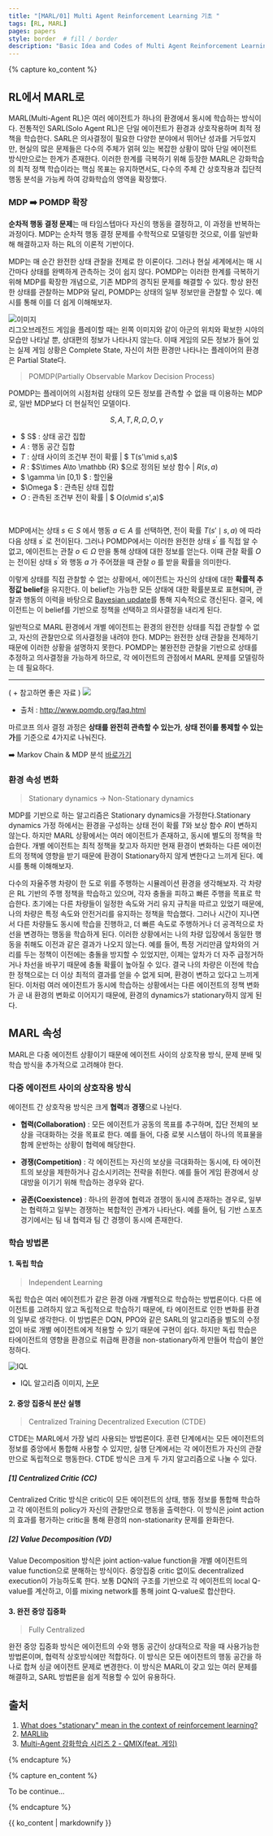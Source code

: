 ```yaml
---
title: "[MARL/01] Multi Agent Reinforcement Learning 기초 "
tags: [RL, MARL]
pages: papers
style: border  # fill / border 
description: "Basic Idea and Codes of Multi Agent Reinforcement Learning.<br>-<br>멀티 에이전트 강화학습 기초 이론과 코드를 다룬다."
---
```


<!-- 한국어 콘텐츠 -->
{% capture ko_content %}

## RL에서 MARL로
MARL(Multi-Agent RL)은 여러 에이전트가 하나의 환경에서 동시에 학습하는 방식이다. 전통적인 SARL(Solo Agent RL)은 단일 에이전트가 환경과 상호작용하며 최적 정책을 학습한다. SARL은 의사결정이 필요한 다양한 분야에서 뛰어난 성과를 거두었지만, 현실의 많은 문제들은 다수의 주체가 얽혀 있는 복잡한 상황이 많아 단일 에이전트 방식만으로는 한계가 존재한다. 이러한 한계를 극복하기 위해 등장한 MARL은 강화학습의 최적 정책 학습이라는 핵심 목표는 유지하면서도, 다수의 주체 간 상호작용과 집단적 행동 분석을 가능케 하여 강화학습의 영역을 확장했다.  

### MDP ➡️ POMDP 확장 
**순차적 행동 결정 문제**는 매 타임스텝마다 자신의 행동을 결정하고, 이 과정을 반복하는 과정이다. MDP는 순차적 행동 결정 문제를 수학적으로 모델링한 것으로, 이를 일반화해 해결하고자 하는 RL의 이론적 기반이다.  

MDP는 매 순간 완전한 상태 관찰을 전제로 한 이론이다. 그러나 현실 세계에서는 매 시간마다 상태를 완벽하게 관측하는 것이 쉽지 않다. POMDP는 이러한 한계를 극복하기 위해 MDP를 확장한 개념으로, 기존 MDP의 경직된 문제를 해결할 수 있다. 항상 완전한 상태를 관찰하는 MDP와 달리, POMDP는 상태의 일부 정보만을 관찰할 수 있다. 예시를 통해 이를 더 쉽게 이해해보자.

![이미지](../assets/images/MARL/Basic/LOL.png)  
리그오브레전드 게임을 플레이할 때는 왼쪽 이미지와 같이 아군의 위치와 확보한 시야의 모습만 나타날 뿐, 상대편의 정보가 나타나지 않는다. 이때 게임의 모든 정보가 들어 있는 실제 게임 상황은 Complete State, 자신이 처한 환경만 나타나는 플레이어의 환경은 Partial State다.  

> POMDP(Partially Observable Markov Decision Process)  

POMDP는 플레이어의 시점처럼 상태의 모든 정보를 관측할 수 없을 때 이용하는 MDP로, 일반 MDP보다 더 현실적인 모델이다. 

$$ S,A,T,R,\Omega ,O,\gamma $$ 

- $ S$ : 상태 공간 집합  
- $A$ : 행동 공간 집합  
- $T$ : 상태 사이의 조건부 전이 확률  | $ T(s'\mid s,a)$
- $R$ : $S\times A\to \mathbb {R} $으로 정의된 보상 함수 | $R(s,a)$
- $ \gamma \in [0,1) $ : 할인율 
- $\Omega $ : 관측된 상태 집합 
- $O$ : 관측된 조건부 전이 확률 | $ O(o\mid s',a)$ 

<br>  

MDP에서는 상태  $s \in S$ 에서 행동  $a \in A$ 를 선택하면, 전이 확률  $T(s{\prime} \mid s, a)$ 에 따라 다음 상태  $s^{\prime}$ 로 전이된다. 그러나 POMDP에서는 이러한 완전한 상태  $s^{\prime}$ 를 직접 알 수 없고, 에이전트는 관찰  $o \in \Omega$ 만을 통해 상태에 대한 정보를 얻는다. 이때 관찰 확률  $O$ 는 전이된 상태  $s^{\prime}$ 와 행동  $a$ 가 주어졌을 때 관찰  $o$ 를 받을 확률을 의미한다.  

이렇게 상태를 직접 관찰할 수 없는 상황에서, 에이전트는 자신의 상태에 대한 **확률적 추정값 belief**을 유지한다. 이 belief는 가능한 모든 상태에 대한 확률분포로 표현되며, 관찰과 행동의 이력을 바탕으로 [Bayesian update](https://en.wikipedia.org/wiki/Partially_observable_Markov_decision_process)를 통해 지속적으로 갱신된다. 결국, 에이전트는 이 belief를 기반으로 정책을 선택하고 의사결정을 내리게 된다.  

일반적으로 MARL 환경에서 개별 에이전트는 환경의 완전한 상태를 직접 관찰할 수 없고, 자신의 관찰만으로 의사결정을 내려야 한다. MDP는 완전한 상태 관찰을 전제하기 때문에 이러한 상황을 설명하지 못한다. POMDP는 불완전한 관찰을 기반으로 상태를 추정하고 의사결정을 가능하게 하므로, 각 에이전트의 관점에서 MARL 문제를 모델링하는 데 필요하다. 

--- 
( + 참고하면 좋은 자료 )
![](../assets/images/MARL/Basic/MDPPOMDP.png)  

- 출처 : http://www.pomdp.org/faq.html

마르코프 의사 결정 과정은 **상태를 완전히 관측할 수 있는가**, **상태 전이를 통제할 수 있는가**를 기준으로 4가지로 나눠진다.   

➡️ Markov Chain & MDP 분석 [바로가기](https://kanghwasisters.github.io/blog/MDP)  


### 환경 속성 변화 
> Stationary dynamics -> Non-Stationary dynamics  

MDP를 기반으로 하는 알고리즘은 Stationary dynamics을 가정한다.Stationary dynamics 가정 하에서는 환경을 구성하는 상태 전이 확률 $T$와 보상 함수 $R$이 변하지 않는다. 하지만 MARL 상황에서는 여러 에이전트가 존재하고, 동시에 별도의 정책을 학습한다. 개별 에이전트는 최적 정책을 찾고자 하지만 현재 환경이 변화하는 다른 에이전트의 정책에 영향을 받기 때문에 환경이 Stationary하지 않게 변한다고 느끼게 된다. 예시를 통해 이해해보자.  

다수의 자율주행 차량이 한 도로 위를 주행하는 시뮬레이션 환경을 생각해보자. 각 차량은 RL 기반의 주행 정책을 학습하고 있으며, 각자 충돌을 피하고 빠른 주행을 목표로 학습한다. 초기에는 다른 차량들이 일정한 속도와 거리 유지 규칙을 따르고 있었기 때문에, 나의 차량은 특정 속도와 안전거리를 유지하는 정책을 학습했다. 그러나 시간이 지나면서 다른 차량들도 동시에 학습을 진행하고, 더 빠른 속도로 주행하거나 더 공격적으로 차선을 변경하는 행동을 학습하게 된다. 이러한 상황에서는 나의 차량 입장에서 동일한 행동을 취해도 이전과 같은 결과가 나오지 않는다. 예를 들어, 특정 거리만큼 앞차와의 거리를 두는 정책이 이전에는 충돌을 방지할 수 있었지만, 이제는 앞차가 더 자주 급정거하거나 차선을 바꾸기 때문에 충돌 확률이 높아질 수 있다. 결국 나의 차량은 이전에 학습한 정책으로는 더 이상 최적의 결과를 얻을 수 없게 되며, 환경이 변하고 있다고 느끼게 된다. 이처럼 여러 에이전트가 동시에 학습하는 상황에서는 다른 에이전트의 정책 변화가 곧 내 환경의 변화로 이어지기 때문에, 환경의 dynamics가 stationary하지 않게 된다.  


## MARL 속성
MARL은 다중 에이전트 상황이기 때문에 에이전트 사이의 상호작용 방식, 문제 분배 및 학습 방식을 추가적으로 고려해야 한다.  

### 다중 에이전트 사이의 상호작용 방식  
에이전트 간 상호작용 방식은 크게 **협력**과 **경쟁**으로 나뉜다.  

- 	**협력(Collaboration)** : 모든 에이전트가 공동의 목표를 추구하며, 집단 전체의 보상을 극대화하는 것을 목표로 한다. 예를 들어, 다중 로봇 시스템이 하나의 목표물을 함께 운반하는 상황이 협력에 해당한다.  

- 	**경쟁(Competition)** : 각 에이전트는 자신의 보상을 극대화하는 동시에, 타 에이전트의 보상을 제한하거나 감소시키려는 전략을 취한다. 예를 들어 게임 환경에서 상대방을 이기기 위해 학습하는 경우와 같다.  

- 	**공존(Coexistence)** : 하나의 환경에 협력과 경쟁이 동시에 존재하는 경우로, 일부는 협력하고 일부는 경쟁하는 복합적인 관계가 나타난다. 예를 들어, 팀 기반 스포츠 경기에서는 팀 내 협력과 팀 간 경쟁이 동시에 존재한다.

### 학습 방법론 
#### 1. 독립 학습 
> Independent Learning  

독립 학습은 여러 에이전트가 같은 환경 아래 개별적으로 학습하는 방법론이다. 다른 에이전트를 고려하지 않고 독립적으로 학습하기 때문에, 타 에이전트로 인한 변화를 환경의 일부로 생각한다. 이 방법론은 DQN, PPO와 같은 SARL의 알고리즘을 별도의 수정 없이 바로 개별 에이전트에게 적용할 수 있기 때문에 구현이 쉽다. 하지만 독립 학습은 타에이전트의 영향을 환경으로 취급해 환경을 non-stationary하게 만들어 학습이 불안정하다. 

![IQL](https://marllib.readthedocs.io/en/latest/_images/iql.png)  
- IQL 알고리즘 이미지, [논문](https://web.media.mit.edu/~cynthiab/Readings/tan-MAS-reinfLearn.pdf)   


#### 2. 중앙 집중식 분산 실행 
> Centralized Training Decentralized Execution (CTDE)  

CTDE는 MARL에서 가장 널리 사용되는 방법론이다. 훈련 단계에서는 모든 에이전트의 정보를 중앙에서 통합해 사용할 수 있지만, 실행 단계에서는 각 에이전트가 자신의 관찰만으로 독립적으로 행동한다. CTDE 방식은 크게 두 가지 알고리즘으로 나눌 수 있다.

<h5>[1] Centralized Critic (CC)</h5> 

Centralized Critic 방식은 critic이 모든 에이전트의 상태, 행동 정보를 통합해 학습하고 각 에이전트의 policy가 자신의 관찰만으로 행동을 출력한다.
이 방식은 joint action의 효과를 평가하는 critic을 통해 환경의 non-stationarity 문제를 완화한다.


<h5>[2] Value Decomposition (VD)</h5>

Value Decomposition 방식은 joint action-value function을 개별 에이전트의 value function으로 분해하는 방식이다. 중앙집중 critic 없이도 decentralized execution이 가능하도록 한다.
보통 DQN의 구조를 기반으로 각 에이전트의 local Q-value를 계산하고, 이를 mixing network를 통해 joint Q-value로 합산한다.

#### 3. 완전 중앙 집중화 
> Fully Centralized

완전 중앙 집중화 방식은 에이전트의 수와 행동 공간이 상대적으로 작을 때 사용가능한 방법론이며, 협력적 상호방식에만 적합하다. 이 방식은 모든 에이전트의 행동 공간을 하나로 합쳐 싱글 에이전트 문제로 변경한다. 이 방식은 MARL이 갖고 있는 여러 문제를 해결하고, SARL 방법론을 쉽게 적용할 수 있어 유용하다.  



## 출처
1. [What does "stationary" mean in the context of reinforcement learning?](https://ai.stackexchange.com/questions/7640/what-does-stationary-mean-in-the-context-of-reinforcement-learning)  
2. [MARLlib](https://marllib.readthedocs.io/en/latest/intro_marl/marl.html#marl-on-the-shoulder-of-rl)  
3. [Multi-Agent 강화학습 시리즈 2 - QMIX(feat. 게임)](https://m.blog.naver.com/jk96491/222018882435)




{% endcapture %}

<!-- 영어 콘텐츠 -->
{% capture en_content %}

To be continue...

{% endcapture %}

<div id="content-ko" class="lang-content" data-lang="ko">
  {{ ko_content | markdownify }}
</div>

<div id="content-en" class="lang-content" data-lang="en" style="display: none;">
  {{ en_content | markdownify }}
</div>